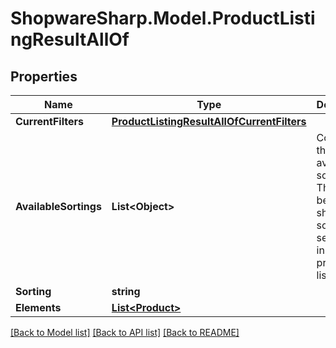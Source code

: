 # ShopwareSharp.Model.ProductListingResultAllOf

## Properties

Name | Type | Description | Notes
------------ | ------------- | ------------- | -------------
**CurrentFilters** | [**ProductListingResultAllOfCurrentFilters**](ProductListingResultAllOfCurrentFilters.md) |  | [optional] 
**AvailableSortings** | **List&lt;Object&gt;** | Contains the available sorting. These can be used to show a sorting select-box in the product listing. | [optional] 
**Sorting** | **string** |  | [optional] 
**Elements** | [**List&lt;Product&gt;**](Product.md) |  | [optional] 

[[Back to Model list]](../README.md#documentation-for-models) [[Back to API list]](../README.md#documentation-for-api-endpoints) [[Back to README]](../README.md)

